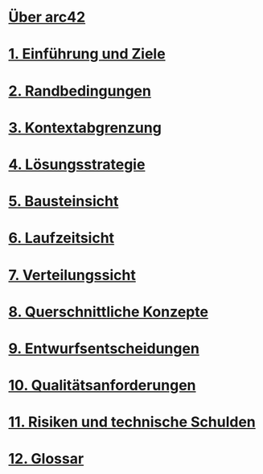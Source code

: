 # [Über arc42](about-arc42.md)
# [1. Einführung und Ziele](01_introduction_and_goals.md)
# [2. Randbedingungen](02_architecture_constraints.md)
# [3. Kontextabgrenzung](03_system_scope_and_context.md)
# [4. Lösungsstrategie](04_solution_strategy.md)
# [5. Bausteinsicht](05_building_block_view.md)
# [6. Laufzeitsicht](06_runtime_view.md)
# [7. Verteilungssicht](07_deployment_view.md)
# [8. Querschnittliche Konzepte](08_concepts.md)
# [9. Entwurfsentscheidungen](09_design_decisions.md)
# [10. Qualitätsanforderungen](10_quality_scenarios.md)
# [11. Risiken und technische Schulden](11_technical_risks.md)
# [12. Glossar](12_glossary.md)